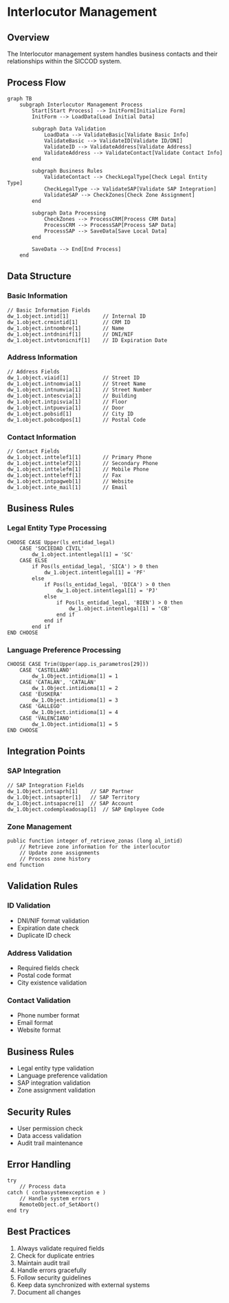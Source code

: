 # Interlocutor Management

## Overview
The Interlocutor management system handles business contacts and their relationships within the SICCOD system.

## Process Flow
```mermaid
graph TB
    subgraph Interlocutor Management Process
        Start[Start Process] --> InitForm[Initialize Form]
        InitForm --> LoadData[Load Initial Data]
        
        subgraph Data Validation
            LoadData --> ValidateBasic[Validate Basic Info]
            ValidateBasic --> ValidateID[Validate ID/DNI]
            ValidateID --> ValidateAddress[Validate Address]
            ValidateAddress --> ValidateContact[Validate Contact Info]
        end
        
        subgraph Business Rules
            ValidateContact --> CheckLegalType[Check Legal Entity Type]
            CheckLegalType --> ValidateSAP[Validate SAP Integration]
            ValidateSAP --> CheckZones[Check Zone Assignment]
        end
        
        subgraph Data Processing
            CheckZones --> ProcessCRM[Process CRM Data]
            ProcessCRM --> ProcessSAP[Process SAP Data]
            ProcessSAP --> SaveData[Save Local Data]
        end
        
        SaveData --> End[End Process]
    end
```

## Data Structure

### Basic Information
```powerbuilder
// Basic Information Fields
dw_1.object.intid[1]           // Internal ID
dw_1.object.crmintid[1]        // CRM ID
dw_1.object.intnombre[1]       // Name
dw_1.object.intdninif[1]       // DNI/NIF
dw_1.object.intvtonicnif[1]    // ID Expiration Date
```

### Address Information
```powerbuilder
// Address Fields
dw_1.object.viaid[1]           // Street ID
dw_1.object.intnomvia[1]       // Street Name
dw_1.object.intnumvia[1]       // Street Number
dw_1.object.intescvia[1]       // Building
dw_1.object.intpisvia[1]       // Floor
dw_1.object.intpuevia[1]       // Door
dw_1.object.pobsid[1]          // City ID
dw_1.object.pobcodpos[1]       // Postal Code
```

### Contact Information
```powerbuilder
// Contact Fields
dw_1.object.inttelef1[1]       // Primary Phone
dw_1.object.inttelef2[1]       // Secondary Phone
dw_1.object.inttelefm[1]       // Mobile Phone
dw_1.object.intteleff[1]       // Fax
dw_1.object.intpagweb[1]       // Website
dw_1.object.inte_mail[1]       // Email
```

## Business Rules

### Legal Entity Type Processing
```powerbuilder
CHOOSE CASE Upper(ls_entidad_legal)
    CASE 'SOCIEDAD CIVIL'
        dw_1.object.intentlegal[1] = 'SC'
    CASE ELSE
        if Pos(ls_entidad_legal, 'SICA') > 0 then
            dw_1.object.intentlegal[1] = 'PF'
        else
            if Pos(ls_entidad_legal, 'DICA') > 0 then
                dw_1.object.intentlegal[1] = 'PJ'
            else
                if Pos(ls_entidad_legal, 'BIEN') > 0 then
                    dw_1.object.intentlegal[1] = 'CB'
                end if
            end if
        end if
END CHOOSE
```

### Language Preference Processing
```powerbuilder
CHOOSE CASE Trim(Upper(app.is_parametros[29]))
    CASE 'CASTELLANO'
        dw_1.Object.intidioma[1] = 1
    CASE 'CATALAN', 'CATALÁN'
        dw_1.Object.intidioma[1] = 2
    CASE 'EUSKERA'
        dw_1.Object.intidioma[1] = 3
    CASE 'GALLEGO'
        dw_1.Object.intidioma[1] = 4
    CASE 'VALENCIANO'
        dw_1.Object.intidioma[1] = 5
END CHOOSE
```

## Integration Points

### SAP Integration
```powerbuilder
// SAP Integration Fields
dw_1.Object.intsaprh[1]    // SAP Partner
dw_1.Object.intsapter[1]   // SAP Territory
dw_1.Object.intsapacre[1]  // SAP Account
dw_1.Object.codempleadosap[1]  // SAP Employee Code
```

### Zone Management
```powerbuilder
public function integer of_retrieve_zonas (long al_intid)
    // Retrieve zone information for the interlocutor
    // Update zone assignments
    // Process zone history
end function
```

## Validation Rules

### ID Validation
- DNI/NIF format validation
- Expiration date check
- Duplicate ID check

### Address Validation
- Required fields check
- Postal code format
- City existence validation

### Contact Validation
- Phone number format
- Email format
- Website format

## Business Rules
- Legal entity type validation
- Language preference validation
- SAP integration validation
- Zone assignment validation

## Security Rules
- User permission check
- Data access validation
- Audit trail maintenance

## Error Handling
```powerbuilder
try
    // Process data
catch ( corbasystemexception e )
    // Handle system errors
    RemoteObject.of_SetAbort()
end try
```

## Best Practices
1. Always validate required fields
2. Check for duplicate entries
3. Maintain audit trail
4. Handle errors gracefully
5. Follow security guidelines
6. Keep data synchronized with external systems
7. Document all changes 